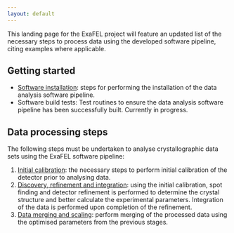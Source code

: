 ```yaml
---
layout: default
---
```

This landing page for the ExaFEL project will feature an updated list of the necessary steps to process data using the developed software pipeline, citing examples where applicable.

## Getting started
  - [Software installation](psana-cctbx-install): steps for performing the installation of the data analysis software pipeline.
  - Software build tests: Test routines to ensure the data analysis software pipeline has been successfully built. Currently in progress.

## Data processing steps
The following steps must be undertaken to analyse crystallographic data sets using the ExaFEL software pipeline:
  1. [Initial calibration](cspad-calib): the necessary steps to perform initial calibration of the detector prior to analysing data.
  2. [Discovery, refinement and integration](disc-refine): using the initial calibration, spot finding and detector refinement is performed to determine the crystal structure and better calculate the experimental parameters. Integration of the data is performed upon completion of the refinement.
  3. [Data merging and scaling](merge-scale): perform merging of the processed data using the optimised parameters from the previous stages.

